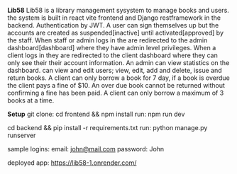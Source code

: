 **Lib58**
Lib58 is a library management sysystem to manage books and users.
the system is built in react vite frontend and Django restframework in the backend. Authentication by JWT.
A user can sign themselves up but the accounts are created as suspended[inactive] until activated[approved] by the staff.
When staff or admin logs in the are redirected to the admin dashboard[dashboard] where they have admin level privileges.
When a client logs in they are redirected  to the client dashboard where they can only see their their account information.
An admin can view statistics on the dashboard. can view and edit users; view, edit, add and delete, issue and return books. 
A client can only borrow a book for 7 day, if a book is overdue the client pays a fine of $10. An over due book cannot be returned without confirming a fine has been paid.
A client can only borrow a maximum of 3 books at a time. 

**Setup** 
git clone:
cd frontend && npm install 
run: npm run dev

cd backend && pip install -r requirements.txt
run: python manage.py runserver

sample logins: email: john@mail.com  password: John

deployed app: https://lib58-1.onrender.com/

